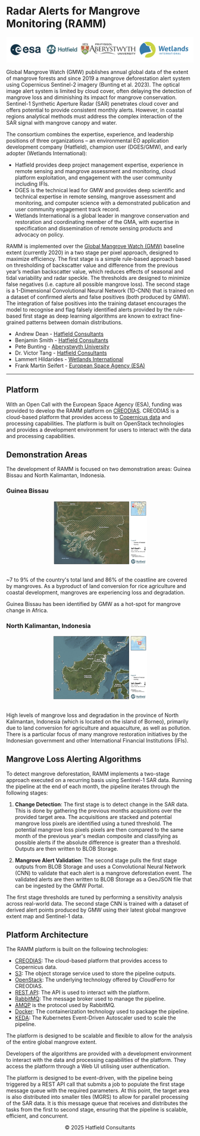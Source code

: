 # Radar Alerts for Mangrove Monitoring (RAMM)

![company_logos](public/hatfield-esa-wetlandsint-abers.png)

Global Mangrove Watch (GMW) publishes annual global data of the extent of mangrove forests and since 2019 a mangrove deforestation alert system using Copernicus Sentinel-2 imagery (Bunting et al. 2023). The optical image alert system is limited by cloud cover, often delaying the detection of mangrove loss and diminishing its impact for mangrove conservation. Sentinel-1 Synthetic Aperture Radar (SAR) penetrates cloud cover and offers potential to provide consistent monthly alerts. However, in coastal regions analytical methods must address the complex interaction of the SAR signal with mangrove canopy and water.

The consortium combines the expertise, experience, and leadership positions of three organizations – an environmental EO application development company (Hatfield), champion user (DGES/GMW), and early adopter (Wetlands International):
  -	Hatfield provides deep project management expertise, experience in remote sensing and mangrove assessment and monitoring, cloud platform exploitation, and engagement with the user community including IFIs.
  -	DGES is the technical lead for GMW and provides deep scientific and technical expertise in remote sensing, mangrove assessment and monitoring, and computer science with a demonstrated publication and user community engagement track record.
  -	Wetlands International is a global leader in mangrove conservation and restoration and coordinating member of the GMA, with expertise in specification and dissemination of remote sensing products and advocacy on policy.

RAMM is implemented over the <a href="https://www.globalmangrovewatch.org/" target="_blank">Global Mangrove Watch (GMW)</a> baseline extent (currently 2020) in a two stage per pixel approach, designed to maximize efficiency. 
The first stage is a simple rule-based approach based on thresholding of backscatter value and difference from the previous year’s median backscatter value, which reduces effects of seasonal and tidal variability and radar speckle. 
The thresholds are designed to minimize false negatives (i.e. capture all possible mangrove loss).
The second stage is a 1-Dimensional Convolutional Neural Network (1D-CNN) that is trained on a dataset of confirmed alerts and false positives (both produced by GMW).
The integration of false positives into the training dataset encourages the model to recognise and flag falsely identified alerts provided by the rule-based first stage as deep learning algorithms are known to extract fine-grained patterns between domain distributions. 


- Andrew Dean - <a href="https://hatfieldgroup.com" target="_blank">Hatfield Consultants</a>
- Benjamin Smith - <a href="https://hatfieldgroup.com" target="_blank">Hatfield Consultants</a>
- Pete Bunting - <a href="https://www.aber.ac.uk/en/" target="_blank">Aberystwyth University</a>
- Dr. Victor Tang - <a href="https://hatfieldgroup.com" target="_blank">Hatfield Consultants</a>
- Lammert Hildarides - <a href="https://www.wetlands.org" target="_blank">Wetlands International</a>
- Frank Martin Seifert - <a href="https://www.esa.int" target="_blank">European Space Agency (ESA)</a>

---

## Platform

With an Open Call with the European Space Agency (ESA),
funding was provided to develop the RAMM platform on <a href="https://creodias.eu/" target="_blank">CREODIAS</a>.
CREODIAS is a cloud-based platform that provides access to
<a href="https://creodias.eu/eodata/all-sources/" target="_blank">Copernicus data</a> and processing capabilities.
The platform is built on OpenStack technologies and provides
a development environment for users to interact with the data
and processing capabilities.

## Demonstration Areas

The development of RAMM is focused on two demonstration areas: Guinea Bissau and North Kalimantan, Indonesia.


### Guinea Bissau

  
<div
    style="
        justify-content: center;
        display: flex;
        "
>
<img src="public/guinea-bissau-hatfield-map.png" alt="guinea_bissau" width="50%">
</div>
<br />

~7 to 9% of the country's total land and 86% of the
coastline are covered by mangroves. 
As a byproduct of land conversion for rice 
agriculture and coastal development, mangroves are
experiencing loss and degradation.

Guinea Bissau has been identified by GMW as a hot-spot 
for mangrove change in Africa. 

### North Kalimantan, Indonesia

<div
    style="
        justify-content: center;
        display: flex;
        "
>
    <img src="public/north-kalimantan-hatfield-map.png" alt="north_kalimantan" width="50%">
</div>
<br />

High levels of mangrove loss and degradation in the province of North Kalimantan, Indonesia (which is located on the island of Borneo), primarily due to land conversion for agriculture and aquaculture, as well as pollution.​
There is a particular focus of many mangrove restoration initiatives by the Indonesian government and other International Financial Institutions (IFIs).

## Mangrove Loss Alerting Algorithms

To detect mangrove deforestation, RAMM implements a two-stage
approach executed on a recurring basis using Sentinel-1 SAR
data. 
Running the pipeline at the end of each month, the pipeline
iterates through the following stages:

1. **Change Detection**: The first stage is to detect change
   in the SAR data. This is done by gathering the previous
   months acquisitions over the provided target area.
   The acquisitions are stacked and potential mangrove loss pixels are
   identified using a tuned threshold.
   The potential mangrove loss pixels pixels are then compared 
   to the same month of the 
   previous year's median composite and classifying as possible
   alerts if the absolute difference is greater than a threshold.
   Outputs are then written to BLOB Storage. 

2. **Mangrove Alert Validation**: The second stage pulls the 
    first stage outputs from BLOB Storage and
    uses a Convolutional Neural Network (CNN) to validate
    that each alert is a mangrove deforestation event.
    The validated alerts are then written to BLOB Storage 
    as a GeoJSON file that can be ingested by the GMW Portal.

The first stage thresholds are tuned by performing a sensitivity
analysis across real-world data.
The second stage CNN is trained with a dataset of derived alert points produced by GMW using
their latest global mangrove extent map and Sentinel-1 data.

## Platform Architecture

The RAMM platform is built on the following technologies:

- <a href="https://creodias.eu/" target="_blank">CREODIAS</a>: The cloud-based platform that provides access to Copernicus data.
- <a href="https://aws.amazon.com/s3/" target="_blank">S3</a>: The object storage service used to store the pipeline outputs.
- <a href="https://www.openstack.org/" target="_blank">OpenStack</a>: The underlying technology offered by CloudFerro for CREODIAS.
- <a href="https://restfulapi.net/" target="_blank">REST API</a>: The API is used to interact with the platform.
- <a href="https://www.rabbitmq.com/" target="_blank">RabbitMQ</a>: The message broker used to manage the pipeline.
- <a href="https://www.amqp.org/" target="_blank">AMQP</a> is the protocol used by RabbitMQ.
- <a href="https://www.docker.com/" target="_blank">Docker</a>: The containerization technology used to package the pipeline.
- <a href="https://keda.sh/" target="_blank">KEDA</a>: The Kubernetes Event-Driven Autoscaler used to scale the pipeline.

The platform is designed to be scalable and flexible to allow for
the analysis of the entire global mangrove extent.

Developers of the algorithms are provided with a development environment
to interact with the data and processing capabilities of the platform.
They access the platform through a Web UI utilising user authentication. 

The platform is designed to be event-driven, with the pipeline being
triggered by a REST API call that submits a job to populate the
first stage message queue with the required parameters.
At this point, the target area is also distributed into smaller
tiles (MGRS) to allow for parallel processing of the SAR data.
It is this message queue that receives and distributes the
tasks from the first to second stage, ensuring that the pipeline
is scalable, efficient, and concurrent.

<div
    style="
        justify-content: center;
        display: flex;
        "
>
&copy; 2025 Hatfield Consultants
</div>